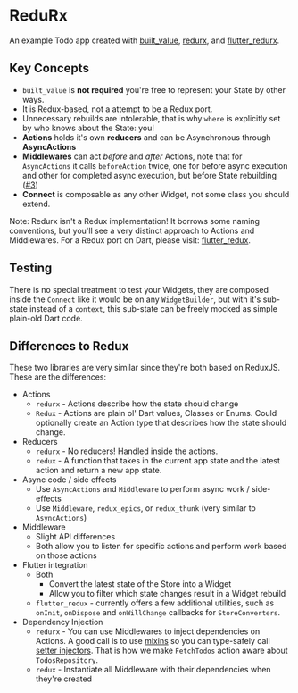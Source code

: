 # ReduRx

An example Todo app created with [built_value](https://pub.dartlang.org/packages/built_value), [redurx](https://pub.dartlang.org/packages/redurx), and [flutter_redurx](https://pub.dartlang.org/packages/flutter_redurx).

## Key Concepts

  * `built_value` is **not required** you're free to represent your State by other ways.
  * It is Redux-based, not a attempt to be a Redux port.
  * Unnecessary rebuilds are intolerable, that is why `where` is explicitly set by who knows about the State: you!
  * **Actions** holds it's own **reducers** and can be Asynchronous through **AsyncActions** 
  * **Middlewares** can act *before* and *after* Actions, note that for `AsyncActions` it calls `beforeAction` twice, one for before async execution and other for completed async execution, but before State rebuilding ([#3](https://github.com/leocavalcante/Flutter-ReduRx/issues/3))
  * **Connect** is composable as any other Widget, not some class you should extend.
  
Note: Redurx isn't a Redux implementation! It borrows some naming conventions, but you'll see a very distinct approach to Actions and Middlewares. For a Redux port on Dart, please visit: [flutter_redux](https://github.com/brianegan/flutter_architecture_samples/tree/master/example/redux).

## Testing

There is no special treatment to test your Widgets, they are composed inside the `Connect` like it would be on any `WidgetBuilder`, but with it's sub-state instead of a `context`, this sub-state can be freely mocked as simple plain-old Dart code.

## Differences to Redux

These two libraries are very similar since they're both based on ReduxJS. These are the differences:

  * Actions
    - `redurx` - Actions describe how the state should change
    - `Redux` - Actions are plain ol' Dart values, Classes or Enums. Could optionally create an Action type that describes how the state should change.
  * Reducers
    - `redurx` - No reducers! Handled inside the actions.
    - `redux` - A function that takes in the current app state and the latest action and return a new app state.
  * Async code / side effects
    - Use `AsyncActions` and `Middleware` to perform async work / side-effects
    - Use `Middleware`, `redux_epics`, or `redux_thunk` (very similar to `AsyncActions`)
  * Middleware
    - Slight API differences
    - Both allow you to listen for specific actions and perform work based on those actions
  * Flutter integration
    - Both 
        - Convert the latest state of the Store into a Widget
        - Allow you to filter which state changes result in a Widget rebuild
    - `flutter_redux` - currently offers a few additional utilities, such as `onInit`, `onDispose` and `onWillChange` callbacks for `StoreConverters`.
  * Dependency Injection
    - `redurx` - You can use Middlewares to inject dependencies on Actions. A good call is to use [mixins](https://www.dartlang.org/articles/language/mixins) so you can type-safely call [setter injectors](https://en.wikipedia.org/wiki/Dependency_injection#Setter_injection_comparison). That is how we make `FetchTodos` action aware about `TodosRepository`.
    - `redux` - Instantiate all Middleware with their dependencies when they're created